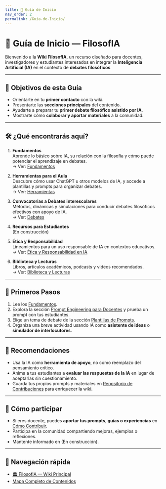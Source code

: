 ```yaml
---
title: 📘 Guía de Inicio
nav_order: 2
permalink: /Guia-de-Inicio/
---
```


# 📘 Guía de Inicio — FilosofIA

Bienvenido a la **Wiki FilosofIA**, un recurso diseñado para docentes, investigadores y estudiantes interesados en integrar la **Inteligencia Artificial (IA)** en el contexto de **debates filosóficos**.

---

## 🎯 Objetivos de esta Guía
- Orientarte en tu **primer contacto** con la wiki.  
- Presentarte las **secciones principales** del contenido.  
- Ayudarte a preparar tu **primer debate filosófico asistido por IA**.  
- Mostrarte cómo **colaborar y aportar materiales** a la comunidad.  

---

## 🛠️ ¿Qué encontrarás aquí?
1. **Fundamentos**  
   Aprende lo básico sobre IA, su relación con la filosofía y cómo puede potenciar el aprendizaje en debates.  
   → Ver: [Fundamentos](Fundamentos/index.md)  

2. **Herramientas para el Aula**  
   Descubre cómo usar ChatGPT u otros modelos de IA, y accede a plantillas y prompts para organizar debates.  
   → Ver: [Herramientas](Herramientas/index.md)  

3. **Convocatorias a Debates interescolares**  
   Métodos, dinámicas y simulaciones para conducir debates filosóficos efectivos con apoyo de IA.  
   → Ver: [Debates](Debates/index.md)  

4. **Recursos para Estudiantes**  
   (En construcción)  

5. **Ética y Responsabilidad**  
   Lineamientos para un uso responsable de IA en contextos educativos.  
   → Ver: [Ética y Responsabilidad en IA](Etica/Etica-y-Responsabilidad-en-IA.md)  

6. **Biblioteca y Lecturas**  
   Libros, artículos académicos, podcasts y videos recomendados.  
   → Ver: [Biblioteca y Lecturas](Biblioteca/index.md)  

---

## 🚀 Primeros Pasos
1. Lee los [Fundamentos](Fundamentos/index.md).  
2. Explora la sección [Prompt Engineering para Docentes](Herramientas/Prompt-Engineering-para-Docentes.md) y prueba un prompt con tus estudiantes.  
3. Elige un tema de debate de la sección [Plantillas de Prompts](Herramientas/Plantillas-de-Prompts.md).  
4. Organiza una breve actividad usando IA como **asistente de ideas** o **simulador de interlocutores**.  

---

## 🧭 Recomendaciones
- Usa la IA como **herramienta de apoyo**, no como reemplazo del pensamiento crítico.  
- Anima a tus estudiantes a **evaluar las respuestas de la IA** en lugar de aceptarlas sin cuestionamiento.  
- Guarda tus propios prompts y materiales en [Repositorio de Contribuciones](Comunidad/Repositorio-Contribuciones.md) para enriquecer la wiki.  

---

## 🤝 Cómo participar
- Si eres docente, puedes **aportar tus prompts, guías o experiencias** en [Cómo Contribuir](Comunidad/Como-Contribuir.md).  
- Participa en la comunidad compartiendo mejoras, ejemplos o reflexiones.  
- Mantente informado en (En construcción).  

---

## 📂 Navegación rápida
- [🏛️ FilosofIA — Wiki Principal](index.md)
- [Mapa Completo de Contenidos](Mapa-Completo-de-Contenidos.md)